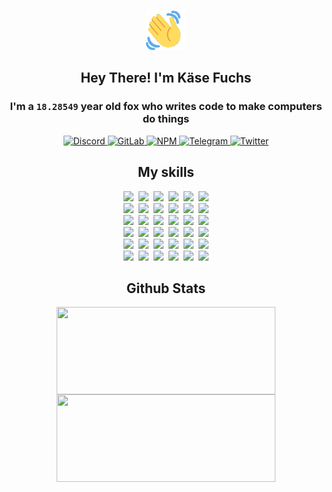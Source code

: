 <div><p align=center><img src=./resources/images/wave.gif width=64px height=64px></p><h2 align=center>Hey There! I'm Käse Fuchs</h2><h3 align=center>I'm a <code>18.28549</code> year old fox who writes code to make computers do things</h3><p align=center><a href=https://discord.com/users/507526681125322772><img alt=Discord src="https://img.shields.io/badge/Discord-5865F2?logo=discord&logoColor=white&style=flat-square#6749c231edff9362e2dcae442d3fc556"> </a><a href=https://gitlab.com/kasefuchs><img alt=GitLab src="https://img.shields.io/badge/GitLab-330F63?logo=gitlab&logoColor=white&style=flat-square#6749c231edff9362e2dcae442d3fc556"> </a><a href=https://npmjs.com/~kasefuchs><img alt=NPM src="https://img.shields.io/badge/NPM-CB3837?logo=npm&logoColor=white&style=flat-square#6749c231edff9362e2dcae442d3fc556"> </a><a href=https://t.me/kasefuchs><img alt=Telegram src="https://img.shields.io/badge/Telegram-2CA5E0?logo=telegram&logoColor=white&style=flat-square#6749c231edff9362e2dcae442d3fc556"> </a><a href=https://twitter.com/kasefuchs><img alt=Twitter src="https://img.shields.io/badge/Twitter-1DA1F2?logo=twitter&logoColor=white&style=flat-square#6749c231edff9362e2dcae442d3fc556"></a></p><h2 align=center>My skills</h2><p align=center><a href=https://aws.amazon.com/ ><picture><source srcset="https://skillicons.dev/icons?i=aws&theme=dark#6749c231edff9362e2dcae442d3fc556" media="(prefers-color-scheme: dark)"><source srcset="https://skillicons.dev/icons?i=aws&theme=light#6749c231edff9362e2dcae442d3fc556" media="(prefers-color-scheme: light), (prefers-color-scheme: no-preference)"><img src="https://skillicons.dev/icons?i=aws&theme=light#6749c231edff9362e2dcae442d3fc556"></picture></a>&nbsp;&nbsp;<a href=https://en.wikipedia.org/wiki/Bash_(Unix_shell)><picture><source srcset="https://skillicons.dev/icons?i=bash&theme=dark#6749c231edff9362e2dcae442d3fc556" media="(prefers-color-scheme: dark)"><source srcset="https://skillicons.dev/icons?i=bash&theme=light#6749c231edff9362e2dcae442d3fc556" media="(prefers-color-scheme: light), (prefers-color-scheme: no-preference)"><img src="https://skillicons.dev/icons?i=bash&theme=light#6749c231edff9362e2dcae442d3fc556"></picture></a>&nbsp;&nbsp;<a href=https://discord.com/developers/docs><picture><source srcset="https://skillicons.dev/icons?i=bots&theme=dark#6749c231edff9362e2dcae442d3fc556" media="(prefers-color-scheme: dark)"><source srcset="https://skillicons.dev/icons?i=bots&theme=light#6749c231edff9362e2dcae442d3fc556" media="(prefers-color-scheme: light), (prefers-color-scheme: no-preference)"><img src="https://skillicons.dev/icons?i=bots&theme=light#6749c231edff9362e2dcae442d3fc556"></picture></a>&nbsp;&nbsp;<a href=https://www.cloudflare.com/ ><picture><source srcset="https://skillicons.dev/icons?i=cloudflare&theme=dark#6749c231edff9362e2dcae442d3fc556" media="(prefers-color-scheme: dark)"><source srcset="https://skillicons.dev/icons?i=cloudflare&theme=light#6749c231edff9362e2dcae442d3fc556" media="(prefers-color-scheme: light), (prefers-color-scheme: no-preference)"><img src="https://skillicons.dev/icons?i=cloudflare&theme=light#6749c231edff9362e2dcae442d3fc556"></picture></a>&nbsp;&nbsp;<a href=https://en.wikipedia.org/wiki/CSS><picture><source srcset="https://skillicons.dev/icons?i=css&theme=dark#6749c231edff9362e2dcae442d3fc556" media="(prefers-color-scheme: dark)"><source srcset="https://skillicons.dev/icons?i=css&theme=light#6749c231edff9362e2dcae442d3fc556" media="(prefers-color-scheme: light), (prefers-color-scheme: no-preference)"><img src="https://skillicons.dev/icons?i=css&theme=light#6749c231edff9362e2dcae442d3fc556"></picture></a>&nbsp;&nbsp;<a href=https://www.docker.com/ ><picture><source srcset="https://skillicons.dev/icons?i=docker&theme=dark#6749c231edff9362e2dcae442d3fc556" media="(prefers-color-scheme: dark)"><source srcset="https://skillicons.dev/icons?i=docker&theme=light#6749c231edff9362e2dcae442d3fc556" media="(prefers-color-scheme: light), (prefers-color-scheme: no-preference)"><img src="https://skillicons.dev/icons?i=docker&theme=light#6749c231edff9362e2dcae442d3fc556"></picture></a><br><a href=https://www.electronjs.org/ ><picture><source srcset="https://skillicons.dev/icons?i=electron&theme=dark#6749c231edff9362e2dcae442d3fc556" media="(prefers-color-scheme: dark)"><source srcset="https://skillicons.dev/icons?i=electron&theme=light#6749c231edff9362e2dcae442d3fc556" media="(prefers-color-scheme: light), (prefers-color-scheme: no-preference)"><img src="https://skillicons.dev/icons?i=electron&theme=light#6749c231edff9362e2dcae442d3fc556"></picture></a>&nbsp;&nbsp;<a href=https://expressjs.com/ ><picture><source srcset="https://skillicons.dev/icons?i=express&theme=dark#6749c231edff9362e2dcae442d3fc556" media="(prefers-color-scheme: dark)"><source srcset="https://skillicons.dev/icons?i=express&theme=light#6749c231edff9362e2dcae442d3fc556" media="(prefers-color-scheme: light), (prefers-color-scheme: no-preference)"><img src="https://skillicons.dev/icons?i=express&theme=light#6749c231edff9362e2dcae442d3fc556"></picture></a>&nbsp;&nbsp;<a href=https://www.figma.com/ ><picture><source srcset="https://skillicons.dev/icons?i=figma&theme=dark#6749c231edff9362e2dcae442d3fc556" media="(prefers-color-scheme: dark)"><source srcset="https://skillicons.dev/icons?i=figma&theme=light#6749c231edff9362e2dcae442d3fc556" media="(prefers-color-scheme: light), (prefers-color-scheme: no-preference)"><img src="https://skillicons.dev/icons?i=figma&theme=light#6749c231edff9362e2dcae442d3fc556"></picture></a>&nbsp;&nbsp;<a href=https://firebase.google.com/ ><picture><source srcset="https://skillicons.dev/icons?i=firebase&theme=dark#6749c231edff9362e2dcae442d3fc556" media="(prefers-color-scheme: dark)"><source srcset="https://skillicons.dev/icons?i=firebase&theme=light#6749c231edff9362e2dcae442d3fc556" media="(prefers-color-scheme: light), (prefers-color-scheme: no-preference)"><img src="https://skillicons.dev/icons?i=firebase&theme=light#6749c231edff9362e2dcae442d3fc556"></picture></a>&nbsp;&nbsp;<a href=https://flask.palletsprojects.com/ ><picture><source srcset="https://skillicons.dev/icons?i=flask&theme=dark#6749c231edff9362e2dcae442d3fc556" media="(prefers-color-scheme: dark)"><source srcset="https://skillicons.dev/icons?i=flask&theme=light#6749c231edff9362e2dcae442d3fc556" media="(prefers-color-scheme: light), (prefers-color-scheme: no-preference)"><img src="https://skillicons.dev/icons?i=flask&theme=light#6749c231edff9362e2dcae442d3fc556"></picture></a>&nbsp;&nbsp;<a href=https://cloud.google.com/ ><picture><source srcset="https://skillicons.dev/icons?i=gcp&theme=dark#6749c231edff9362e2dcae442d3fc556" media="(prefers-color-scheme: dark)"><source srcset="https://skillicons.dev/icons?i=gcp&theme=light#6749c231edff9362e2dcae442d3fc556" media="(prefers-color-scheme: light), (prefers-color-scheme: no-preference)"><img src="https://skillicons.dev/icons?i=gcp&theme=light#6749c231edff9362e2dcae442d3fc556"></picture></a><br><a href=https://git-scm.com/ ><picture><source srcset="https://skillicons.dev/icons?i=git&theme=dark#6749c231edff9362e2dcae442d3fc556" media="(prefers-color-scheme: dark)"><source srcset="https://skillicons.dev/icons?i=git&theme=light#6749c231edff9362e2dcae442d3fc556" media="(prefers-color-scheme: light), (prefers-color-scheme: no-preference)"><img src="https://skillicons.dev/icons?i=git&theme=light#6749c231edff9362e2dcae442d3fc556"></picture></a>&nbsp;&nbsp;<a href=https://github.com/ ><picture><source srcset="https://skillicons.dev/icons?i=github&theme=dark#6749c231edff9362e2dcae442d3fc556" media="(prefers-color-scheme: dark)"><source srcset="https://skillicons.dev/icons?i=github&theme=light#6749c231edff9362e2dcae442d3fc556" media="(prefers-color-scheme: light), (prefers-color-scheme: no-preference)"><img src="https://skillicons.dev/icons?i=github&theme=light#6749c231edff9362e2dcae442d3fc556"></picture></a>&nbsp;&nbsp;<a href=https://gitlab.com/ ><picture><source srcset="https://skillicons.dev/icons?i=gitlab&theme=dark#6749c231edff9362e2dcae442d3fc556" media="(prefers-color-scheme: dark)"><source srcset="https://skillicons.dev/icons?i=gitlab&theme=light#6749c231edff9362e2dcae442d3fc556" media="(prefers-color-scheme: light), (prefers-color-scheme: no-preference)"><img src="https://skillicons.dev/icons?i=gitlab&theme=light#6749c231edff9362e2dcae442d3fc556"></picture></a>&nbsp;&nbsp;<a href=https://www.heroku.com/ ><picture><source srcset="https://skillicons.dev/icons?i=heroku&theme=dark#6749c231edff9362e2dcae442d3fc556" media="(prefers-color-scheme: dark)"><source srcset="https://skillicons.dev/icons?i=heroku&theme=light#6749c231edff9362e2dcae442d3fc556" media="(prefers-color-scheme: light), (prefers-color-scheme: no-preference)"><img src="https://skillicons.dev/icons?i=heroku&theme=light#6749c231edff9362e2dcae442d3fc556"></picture></a>&nbsp;&nbsp;<a href=https://en.wikipedia.org/wiki/HTML><picture><source srcset="https://skillicons.dev/icons?i=html&theme=dark#6749c231edff9362e2dcae442d3fc556" media="(prefers-color-scheme: dark)"><source srcset="https://skillicons.dev/icons?i=html&theme=light#6749c231edff9362e2dcae442d3fc556" media="(prefers-color-scheme: light), (prefers-color-scheme: no-preference)"><img src="https://skillicons.dev/icons?i=html&theme=light#6749c231edff9362e2dcae442d3fc556"></picture></a>&nbsp;&nbsp;<a href=https://en.wikipedia.org/wiki/JavaScript><picture><source srcset="https://skillicons.dev/icons?i=js&theme=dark#6749c231edff9362e2dcae442d3fc556" media="(prefers-color-scheme: dark)"><source srcset="https://skillicons.dev/icons?i=js&theme=light#6749c231edff9362e2dcae442d3fc556" media="(prefers-color-scheme: light), (prefers-color-scheme: no-preference)"><img src="https://skillicons.dev/icons?i=js&theme=light#6749c231edff9362e2dcae442d3fc556"></picture></a><br><a href=https://en.wikipedia.org/wiki/Linux><picture><source srcset="https://skillicons.dev/icons?i=linux&theme=dark#6749c231edff9362e2dcae442d3fc556" media="(prefers-color-scheme: dark)"><source srcset="https://skillicons.dev/icons?i=linux&theme=light#6749c231edff9362e2dcae442d3fc556" media="(prefers-color-scheme: light), (prefers-color-scheme: no-preference)"><img src="https://skillicons.dev/icons?i=linux&theme=light#6749c231edff9362e2dcae442d3fc556"></picture></a>&nbsp;&nbsp;<a href=https://mui.com/ ><picture><source srcset="https://skillicons.dev/icons?i=materialui&theme=dark#6749c231edff9362e2dcae442d3fc556" media="(prefers-color-scheme: dark)"><source srcset="https://skillicons.dev/icons?i=materialui&theme=light#6749c231edff9362e2dcae442d3fc556" media="(prefers-color-scheme: light), (prefers-color-scheme: no-preference)"><img src="https://skillicons.dev/icons?i=materialui&theme=light#6749c231edff9362e2dcae442d3fc556"></picture></a>&nbsp;&nbsp;<a href=https://en.wikipedia.org/wiki/Markdown><picture><source srcset="https://skillicons.dev/icons?i=md&theme=dark#6749c231edff9362e2dcae442d3fc556" media="(prefers-color-scheme: dark)"><source srcset="https://skillicons.dev/icons?i=md&theme=light#6749c231edff9362e2dcae442d3fc556" media="(prefers-color-scheme: light), (prefers-color-scheme: no-preference)"><img src="https://skillicons.dev/icons?i=md&theme=light#6749c231edff9362e2dcae442d3fc556"></picture></a>&nbsp;&nbsp;<a href=https://www.mongodb.com/ ><picture><source srcset="https://skillicons.dev/icons?i=mongodb&theme=dark#6749c231edff9362e2dcae442d3fc556" media="(prefers-color-scheme: dark)"><source srcset="https://skillicons.dev/icons?i=mongodb&theme=light#6749c231edff9362e2dcae442d3fc556" media="(prefers-color-scheme: light), (prefers-color-scheme: no-preference)"><img src="https://skillicons.dev/icons?i=mongodb&theme=light#6749c231edff9362e2dcae442d3fc556"></picture></a>&nbsp;&nbsp;<a href=https://www.mysql.com/ ><picture><source srcset="https://skillicons.dev/icons?i=mysql&theme=dark#6749c231edff9362e2dcae442d3fc556" media="(prefers-color-scheme: dark)"><source srcset="https://skillicons.dev/icons?i=mysql&theme=light#6749c231edff9362e2dcae442d3fc556" media="(prefers-color-scheme: light), (prefers-color-scheme: no-preference)"><img src="https://skillicons.dev/icons?i=mysql&theme=light#6749c231edff9362e2dcae442d3fc556"></picture></a>&nbsp;&nbsp;<a href=https://nextjs.org/ ><picture><source srcset="https://skillicons.dev/icons?i=nextjs&theme=dark#6749c231edff9362e2dcae442d3fc556" media="(prefers-color-scheme: dark)"><source srcset="https://skillicons.dev/icons?i=nextjs&theme=light#6749c231edff9362e2dcae442d3fc556" media="(prefers-color-scheme: light), (prefers-color-scheme: no-preference)"><img src="https://skillicons.dev/icons?i=nextjs&theme=light#6749c231edff9362e2dcae442d3fc556"></picture></a><br><a href=https://nodejs.org/en/ ><picture><source srcset="https://skillicons.dev/icons?i=nodejs&theme=dark#6749c231edff9362e2dcae442d3fc556" media="(prefers-color-scheme: dark)"><source srcset="https://skillicons.dev/icons?i=nodejs&theme=light#6749c231edff9362e2dcae442d3fc556" media="(prefers-color-scheme: light), (prefers-color-scheme: no-preference)"><img src="https://skillicons.dev/icons?i=nodejs&theme=light#6749c231edff9362e2dcae442d3fc556"></picture></a>&nbsp;&nbsp;<a href=https://www.postgresql.org/ ><picture><source srcset="https://skillicons.dev/icons?i=postgres&theme=dark#6749c231edff9362e2dcae442d3fc556" media="(prefers-color-scheme: dark)"><source srcset="https://skillicons.dev/icons?i=postgres&theme=light#6749c231edff9362e2dcae442d3fc556" media="(prefers-color-scheme: light), (prefers-color-scheme: no-preference)"><img src="https://skillicons.dev/icons?i=postgres&theme=light#6749c231edff9362e2dcae442d3fc556"></picture></a>&nbsp;&nbsp;<a href=https://learn.microsoft.com/en-us/powershell/ ><picture><source srcset="https://skillicons.dev/icons?i=powershell&theme=dark#6749c231edff9362e2dcae442d3fc556" media="(prefers-color-scheme: dark)"><source srcset="https://skillicons.dev/icons?i=powershell&theme=light#6749c231edff9362e2dcae442d3fc556" media="(prefers-color-scheme: light), (prefers-color-scheme: no-preference)"><img src="https://skillicons.dev/icons?i=powershell&theme=light#6749c231edff9362e2dcae442d3fc556"></picture></a>&nbsp;&nbsp;<a href=https://www.python.org/ ><picture><source srcset="https://skillicons.dev/icons?i=py&theme=dark#6749c231edff9362e2dcae442d3fc556" media="(prefers-color-scheme: dark)"><source srcset="https://skillicons.dev/icons?i=py&theme=light#6749c231edff9362e2dcae442d3fc556" media="(prefers-color-scheme: light), (prefers-color-scheme: no-preference)"><img src="https://skillicons.dev/icons?i=py&theme=light#6749c231edff9362e2dcae442d3fc556"></picture></a>&nbsp;&nbsp;<a href=https://www.raspberrypi.org/ ><picture><source srcset="https://skillicons.dev/icons?i=raspberrypi&theme=dark#6749c231edff9362e2dcae442d3fc556" media="(prefers-color-scheme: dark)"><source srcset="https://skillicons.dev/icons?i=raspberrypi&theme=light#6749c231edff9362e2dcae442d3fc556" media="(prefers-color-scheme: light), (prefers-color-scheme: no-preference)"><img src="https://skillicons.dev/icons?i=raspberrypi&theme=light#6749c231edff9362e2dcae442d3fc556"></picture></a>&nbsp;&nbsp;<a href=https://reactjs.org/ ><picture><source srcset="https://skillicons.dev/icons?i=react&theme=dark#6749c231edff9362e2dcae442d3fc556" media="(prefers-color-scheme: dark)"><source srcset="https://skillicons.dev/icons?i=react&theme=light#6749c231edff9362e2dcae442d3fc556" media="(prefers-color-scheme: light), (prefers-color-scheme: no-preference)"><img src="https://skillicons.dev/icons?i=react&theme=light#6749c231edff9362e2dcae442d3fc556"></picture></a><br><a href=https://redux.js.org/ ><picture><source srcset="https://skillicons.dev/icons?i=redux&theme=dark#6749c231edff9362e2dcae442d3fc556" media="(prefers-color-scheme: dark)"><source srcset="https://skillicons.dev/icons?i=redux&theme=light#6749c231edff9362e2dcae442d3fc556" media="(prefers-color-scheme: light), (prefers-color-scheme: no-preference)"><img src="https://skillicons.dev/icons?i=redux&theme=light#6749c231edff9362e2dcae442d3fc556"></picture></a>&nbsp;&nbsp;<a href=https://en.wikipedia.org/wiki/Regular_expression><picture><source srcset="https://skillicons.dev/icons?i=regex&theme=dark#6749c231edff9362e2dcae442d3fc556" media="(prefers-color-scheme: dark)"><source srcset="https://skillicons.dev/icons?i=regex&theme=light#6749c231edff9362e2dcae442d3fc556" media="(prefers-color-scheme: light), (prefers-color-scheme: no-preference)"><img src="https://skillicons.dev/icons?i=regex&theme=light#6749c231edff9362e2dcae442d3fc556"></picture></a>&nbsp;&nbsp;<a href=https://en.wikipedia.org/wiki/Sass_(stylesheet_language)><picture><source srcset="https://skillicons.dev/icons?i=sass&theme=dark#6749c231edff9362e2dcae442d3fc556" media="(prefers-color-scheme: dark)"><source srcset="https://skillicons.dev/icons?i=sass&theme=light#6749c231edff9362e2dcae442d3fc556" media="(prefers-color-scheme: light), (prefers-color-scheme: no-preference)"><img src="https://skillicons.dev/icons?i=sass&theme=light#6749c231edff9362e2dcae442d3fc556"></picture></a>&nbsp;&nbsp;<a href=https://www.typescriptlang.org/ ><picture><source srcset="https://skillicons.dev/icons?i=ts&theme=dark#6749c231edff9362e2dcae442d3fc556" media="(prefers-color-scheme: dark)"><source srcset="https://skillicons.dev/icons?i=ts&theme=light#6749c231edff9362e2dcae442d3fc556" media="(prefers-color-scheme: light), (prefers-color-scheme: no-preference)"><img src="https://skillicons.dev/icons?i=ts&theme=light#6749c231edff9362e2dcae442d3fc556"></picture></a>&nbsp;&nbsp;<a href=https://unity.com/ ><picture><source srcset="https://skillicons.dev/icons?i=unity&theme=dark#6749c231edff9362e2dcae442d3fc556" media="(prefers-color-scheme: dark)"><source srcset="https://skillicons.dev/icons?i=unity&theme=light#6749c231edff9362e2dcae442d3fc556" media="(prefers-color-scheme: light), (prefers-color-scheme: no-preference)"><img src="https://skillicons.dev/icons?i=unity&theme=light#6749c231edff9362e2dcae442d3fc556"></picture></a>&nbsp;&nbsp;<a href=https://workers.cloudflare.com/ ><picture><source srcset="https://skillicons.dev/icons?i=workers&theme=dark#6749c231edff9362e2dcae442d3fc556" media="(prefers-color-scheme: dark)"><source srcset="https://skillicons.dev/icons?i=workers&theme=light#6749c231edff9362e2dcae442d3fc556" media="(prefers-color-scheme: light), (prefers-color-scheme: no-preference)"><img src="https://skillicons.dev/icons?i=workers&theme=light#6749c231edff9362e2dcae442d3fc556"></picture></a><br></p><h2 align=center>Github Stats</h2><p align=center><picture><source srcset="https://github-readme-stats-kasefuchs.vercel.app/api/?count_private=true&hide_border=true&hide_rank=true&line_height=20&hide_title=true&username=Kasefuchs&theme=dark#6749c231edff9362e2dcae442d3fc556" media="(prefers-color-scheme: dark)"><source srcset="https://github-readme-stats-kasefuchs.vercel.app/api/?count_private=true&hide_border=true&hide_rank=true&line_height=20&hide_title=true&username=Kasefuchs&theme=light#6749c231edff9362e2dcae442d3fc556" media="(prefers-color-scheme: light), (prefers-color-scheme: no-preference)"><img align=middle width=350 height=140 src="https://github-readme-stats-kasefuchs.vercel.app/api/?count_private=true&hide_border=true&hide_rank=true&line_height=20&hide_title=true&username=Kasefuchs&theme=light#6749c231edff9362e2dcae442d3fc556"></picture><picture><source srcset="https://github-readme-stats-kasefuchs.vercel.app/api/top-langs/?count_private=true&hide_border=true&layout=compact&username=Kasefuchs&theme=dark#6749c231edff9362e2dcae442d3fc556" media="(prefers-color-scheme: dark)"><source srcset="https://github-readme-stats-kasefuchs.vercel.app/api/top-langs/?count_private=true&hide_border=true&layout=compact&username=Kasefuchs&theme=light#6749c231edff9362e2dcae442d3fc556" media="(prefers-color-scheme: light), (prefers-color-scheme: no-preference)"><img align=middle width=350 height=140 src="https://github-readme-stats-kasefuchs.vercel.app/api/top-langs/?count_private=true&hide_border=true&layout=compact&username=Kasefuchs&theme=light#6749c231edff9362e2dcae442d3fc556"></picture></p><img src="https://hit.yhype.me/github/profile?user_id=64592097#6749c231edff9362e2dcae442d3fc556" alt=""></div>